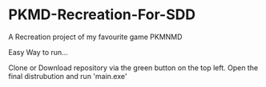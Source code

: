 # PKMD-Recreation-For-SDD
A Recreation project of my favourite game PKMNMD


Easy Way to run...

Clone or Download repository via the green button on the top left.
Open the final distrubution and run 'main.exe'
